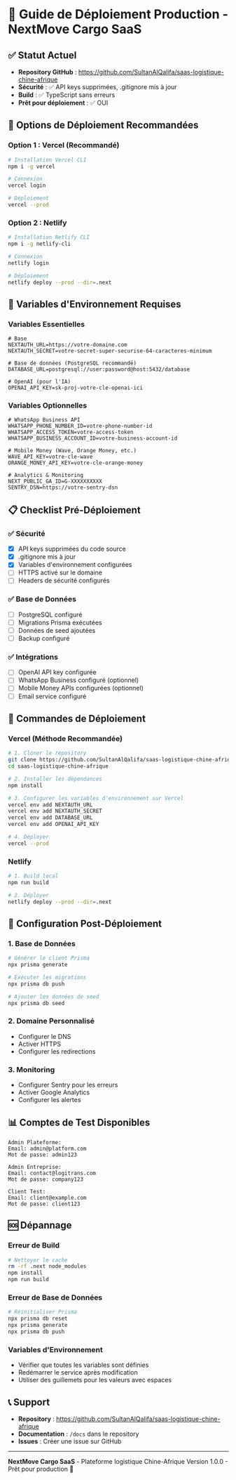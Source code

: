 # 🚀 Guide de Déploiement Production - NextMove Cargo SaaS

## ✅ Statut Actuel
- **Repository GitHub** : https://github.com/SultanAlQalifa/saas-logistique-chine-afrique
- **Sécurité** : ✅ API keys supprimées, .gitignore mis à jour
- **Build** : ✅ TypeScript sans erreurs
- **Prêt pour déploiement** : ✅ OUI

## 🎯 Options de Déploiement Recommandées

### Option 1 : Vercel (Recommandé)
```bash
# Installation Vercel CLI
npm i -g vercel

# Connexion
vercel login

# Déploiement
vercel --prod
```

### Option 2 : Netlify
```bash
# Installation Netlify CLI
npm i -g netlify-cli

# Connexion
netlify login

# Déploiement
netlify deploy --prod --dir=.next
```

## 🔐 Variables d'Environnement Requises

### Variables Essentielles
```env
# Base
NEXTAUTH_URL=https://votre-domaine.com
NEXTAUTH_SECRET=votre-secret-super-securise-64-caracteres-minimum

# Base de données (PostgreSQL recommandé)
DATABASE_URL=postgresql://user:password@host:5432/database

# OpenAI (pour l'IA)
OPENAI_API_KEY=sk-proj-votre-cle-openai-ici
```

### Variables Optionnelles
```env
# WhatsApp Business API
WHATSAPP_PHONE_NUMBER_ID=votre-phone-number-id
WHATSAPP_ACCESS_TOKEN=votre-access-token
WHATSAPP_BUSINESS_ACCOUNT_ID=votre-business-account-id

# Mobile Money (Wave, Orange Money, etc.)
WAVE_API_KEY=votre-cle-wave
ORANGE_MONEY_API_KEY=votre-cle-orange-money

# Analytics & Monitoring
NEXT_PUBLIC_GA_ID=G-XXXXXXXXXX
SENTRY_DSN=https://votre-sentry-dsn
```

## 📋 Checklist Pré-Déploiement

### ✅ Sécurité
- [x] API keys supprimées du code source
- [x] .gitignore mis à jour
- [x] Variables d'environnement configurées
- [ ] HTTPS activé sur le domaine
- [ ] Headers de sécurité configurés

### ✅ Base de Données
- [ ] PostgreSQL configuré
- [ ] Migrations Prisma exécutées
- [ ] Données de seed ajoutées
- [ ] Backup configuré

### ✅ Intégrations
- [ ] OpenAI API key configurée
- [ ] WhatsApp Business configuré (optionnel)
- [ ] Mobile Money APIs configurées (optionnel)
- [ ] Email service configuré

## 🚀 Commandes de Déploiement

### Vercel (Méthode Recommandée)
```bash
# 1. Cloner le repository
git clone https://github.com/SultanAlQalifa/saas-logistique-chine-afrique.git
cd saas-logistique-chine-afrique

# 2. Installer les dépendances
npm install

# 3. Configurer les variables d'environnement sur Vercel
vercel env add NEXTAUTH_URL
vercel env add NEXTAUTH_SECRET
vercel env add DATABASE_URL
vercel env add OPENAI_API_KEY

# 4. Déployer
vercel --prod
```

### Netlify
```bash
# 1. Build local
npm run build

# 2. Déployer
netlify deploy --prod --dir=.next
```

## 🔧 Configuration Post-Déploiement

### 1. Base de Données
```bash
# Générer le client Prisma
npx prisma generate

# Exécuter les migrations
npx prisma db push

# Ajouter les données de seed
npx prisma db seed
```

### 2. Domaine Personnalisé
- Configurer le DNS
- Activer HTTPS
- Configurer les redirections

### 3. Monitoring
- Configurer Sentry pour les erreurs
- Activer Google Analytics
- Configurer les alertes

## 📊 Comptes de Test Disponibles

```
Admin Plateforme:
Email: admin@platform.com
Mot de passe: admin123

Admin Entreprise:
Email: contact@logitrans.com
Mot de passe: company123

Client Test:
Email: client@example.com
Mot de passe: client123
```

## 🆘 Dépannage

### Erreur de Build
```bash
# Nettoyer le cache
rm -rf .next node_modules
npm install
npm run build
```

### Erreur de Base de Données
```bash
# Réinitialiser Prisma
npx prisma db reset
npx prisma generate
npx prisma db push
```

### Variables d'Environnement
- Vérifier que toutes les variables sont définies
- Redémarrer le service après modification
- Utiliser des guillemets pour les valeurs avec espaces

## 📞 Support

- **Repository** : https://github.com/SultanAlQalifa/saas-logistique-chine-afrique
- **Documentation** : `/docs` dans le repository
- **Issues** : Créer une issue sur GitHub

---

**NextMove Cargo SaaS** - Plateforme logistique Chine-Afrique
Version 1.0.0 - Prêt pour production 🚀
